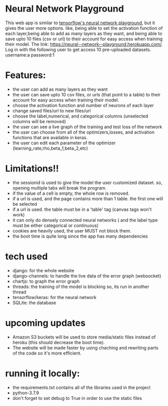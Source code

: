 # Neural Network Playground
This web app is similar to [tensorflow's neural network playground](https://playground.tensorflow.org/#activation=tanh&batchSize=10&dataset=circle&regDataset=reg-plane&learningRate=0.03&regularizationRate=0&noise=0&networkShape=4,2&seed=0.46003&showTestData=false&discretize=false&percTrainData=50&x=true&y=true&xTimesY=false&xSquared=false&ySquared=false&cosX=false&sinX=false&cosY=false&sinY=false&collectStats=false&problem=classification&initZero=false&hideText=false), but it gives the user more options. like, being able to set the activation function of each layer,being able to add as many layers as they want, and being able to save upto 10 files (csv or url) to their account for easy access when training their model. The link: https://neural--network--playground.herokuapp.com/. Log in with the following user to get access 10 pre-uploaded datasets. 
username:a
password:1

  
# Features:

  - the user can add as many layers as they want
  - the user can save upto 10 csv files, or urls (that point to a table) to their account for easy access when training their model.
  - choose the activation function and number of neurons of each layer
  - change saved files/url to new files/url
  - choose the label,numerical, and categorical columns (unselected columns will be removed)
  - the user can see a live graph of the training and test loss of the network
  - the user can choose from all of the optimizers,losses, and activation functions that are available in keras.
  - the user can edit each parameter of the optimizer (learning_rate,rho,beta_1,beta_2,etc)
  
  

# Limitations!!
  - the sessionid is used to give the model the user customized dataset. so, opening multiple tabs will break the program. 
  - if the value of a cell is empty, the whole row is removed.
  - if a url is used, and the page contains more than 1 table. the first one will be selected
  - if a url is used. the table must be in a 'table' tag (canvas tags won't work)
  - it can only do densely connected neural networks ( and the label type must be either categorical or continuous)
  - cookies are heavily used, the user MUST not block them.
  - the boot time is quite long since the app has many dependencies 
  

# tech used
 - django: for the whole website
 - django-channels: to handle the live data of the error graph (websocket)
 - chartjs: to graph the error graph
 - threads: the training of the model is blocking so, its run in another thread
 - tensorflow/keras: for the neural network
 - SQLite: the database

# upcoming updates
 - Amazon S3 buckets will be used to store media/static files instead of heroku (this should decrease the boot time).
 - The website will be made faster by using chaching and rewriting parts of the code so it's more efficient. 
# running it locally:

 - the requirements.txt contains all of the libraries used in the project
 - python-3.7.9
 - don't forget to set debug to True in order to use the static files
